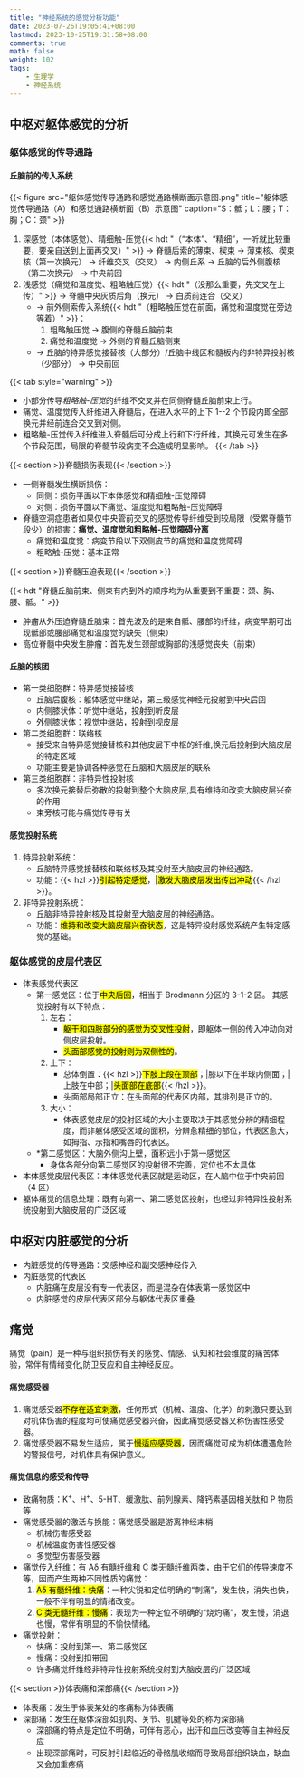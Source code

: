```yaml
---
title: "神经系统的感觉分析功能"
date: 2023-07-26T19:05:41+08:00
lastmod: 2023-10-25T19:31:58+08:00
comments: true
math: false
weight: 102
tags:
    - 生理学
    - 神经系统
---
```


## 中枢对躯体感觉的分析

### 躯体感觉的传导通路

#### 丘脑前的传入系统

{{< figure src="躯体感觉传导通路和感觉通路横断面示意图.png" title="躯体感觉传导通路（A）和感觉通路横断面（B）示意图" caption="S：骶；L：腰；T：胸；C：颈" >}}

1. 深感觉（本体感觉）、精细触-压觉{{< hdt "（“本体”、“精细”，一听就比较重要，要亲自送到上面再交叉）" >}} → 脊髓后索的薄束、楔束 → 薄束核、楔束核（第一次换元） → 纤维交叉（交叉） → 内侧丘系 → 丘脑的后外侧腹核（第二次换元） → 中央前回
2. 浅感觉（痛觉和温度觉、粗略触压觉）{{< hdt "（没那么重要，先交叉在上传）" >}} → 脊髓中央灰质后角（换元） → 白质前连合（交叉）
    - → 前外侧索传入系统{{< hdt "（粗略触压觉在前面，痛觉和温度觉在旁边等着）" >}}：
        1. 粗略触压觉 → 腹侧的脊髓丘脑前束
        2. 痛觉和温度觉 → 外侧的脊髓丘脑侧束
    - → 丘脑的特异感觉接替核（大部分）/丘脑中线区和髓板内的非特异投射核（少部分） → 中央前回

{{< tab style="warning" >}}
- 小部分传导*粗略触-压觉*的纤维不交叉并在同侧脊髓丘脑前束上行。
- 痛觉、温度觉传入纤维进入脊髓后，在进入水平的上下 1--2 个节段内即全部换元并经前连合交叉到对侧。
- 粗略触-压觉传入纤维进入脊髓后可分成上行和下行纤维，其换元可发生在多个节段范围，局限的脊髓节段病变不会造成明显影响。
{{< /tab >}}

{{< section >}}脊髓损伤表现{{< /section >}}

- 一侧脊髓发生横断损伤：
    - 同侧：损伤平面以下本体感觉和精细触-压觉障碍
    - 对侧：损伤平面以下痛觉、温度觉和粗略触-压觉障碍
- 脊髓空洞症患者如果仅中央管前交叉的感觉传导纤维受到较局限（受累脊髓节段少）的损害：**痛觉、温度觉和粗略触-压觉障碍分离**
    - 痛觉和温度觉：病变节段以下双侧皮节的痛觉和温度觉障碍
    - 粗略触-压觉：基本正常

{{< section >}}脊髓压迫表现{{< /section >}}

{{< hdt "脊髓丘脑前束、侧束有内到外的顺序均为从重要到不重要：颈、胸、腰、骶。" >}}

- 肿瘤从外压迫脊髓丘脑束：首先波及的是来自骶、腰部的纤维，病变早期可出现骶部或腰部痛觉和温度觉的缺失（侧束）
- 高位脊髓中央发生肿瘤：首先发生颈部或胸部的浅感觉丧失（前束）

#### 丘脑的核团

- 第一类细胞群：特异感觉接替核
    - 丘脑后腹核：躯体感觉中继站，第三级感觉神经元投射到中央后回
    - 内侧膝状体：听觉中继站，投射到听皮层
    - 外侧膝状体：视觉中继站，投射到视皮层
- 第二类细胞群：联络核
    - 接受来自特异感觉接替核和其他皮层下中枢的纤维,换元后投射到大脑皮层的特定区域
    - 功能主要是协调各种感觉在丘脑和大脑皮层的联系
- 第三类细胞群：非特异性投射核
    - 多次换元接替后弥散的投射到整个大脑皮层,具有维持和改变大脑皮层兴奋的作用
    - 束旁核可能与痛觉传导有关

#### 感觉投射系统

1. 特异投射系统：
    - 丘脑特异感觉接替核和联络核及其投射至大脑皮层的神经通路。
    - 功能：{{< hzl >}}<mark>引起特定感觉</mark>，|<mark>激发大脑皮层发出传出冲动</mark>{{< /hzl >}}。
2. 非特异投射系统：
    - 丘脑非特异投射核及其投射至大脑皮层的神经通路。
    - 功能：<mark>维持和改变大脑皮层兴奋状态</mark>，这是特异投射感觉系统产生特定感觉的基础。

### 躯体感觉的皮层代表区

- 体表感觉代表区
    - 第一感觉区：位于<mark>中央后回</mark>，相当于 Brodmann 分区的 3-1-2 区。
        其感觉投射有以下特点：
        1. 左右：
            - <mark>躯干和四肢部分的感觉为交叉性投射</mark>，即躯体一侧的传入冲动向对侧皮层投射。
            - <mark>头面部感觉的投射则为双侧性的</mark>。
        2. 上下：
            - 总体倒置：{{< hzl >}}<mark>下肢上段在顶部</mark>；|膝以下在半球内侧面；|上肢在中部；|<mark>头面部在底部</mark>{{< /hzl >}}。
            - 头面部局部正立：在头面部的代表区内部，其排列是正立的。
        3. 大小：
            - 体表感觉皮层的投射区域的大小主要取决于其感觉分辨的精细程度，而非躯体感受区域的面积，分辨愈精细的部位，代表区愈大，如拇指、示指和嘴唇的代表区。
    - \*第二感觉区：大脑外侧沟上壁，面积远小于第一感觉区
        - 身体各部分向第二感觉区的投射很不完善，定位也不太具体
- 本体感觉皮层代表区：本体感觉代表区就是运动区，在人脑中位于中央前回（4 区）
- 躯体痛觉的信息处理：既有向第一、第二感觉区投射，也经过非特异性投射系统投射到大脑皮层的广泛区域

## 中枢对内脏感觉的分析

- 内脏感觉的传导通路：交感神经和副交感神经传入
- 内脏感觉的代表区
    - 内脏痛在皮层没有专一代表区，而是混杂在体表第一感觉区中
    - 内脏感觉的皮层代表区部分与躯体代表区重叠

## 痛觉

痛觉（pain）是一种与组织损伤有关的感觉、情感、认知和社会维度的痛苦体验，常伴有情绪变化,防卫反应和自主神经反应。

#### 痛觉感受器

1. 痛觉感受器<mark>不存在适宜刺激</mark>，任何形式（机械、温度、化学）的刺激只要达到对机体伤害的程度均可使痛觉感受器兴奋，因此痛觉感受器又称伤害性感受器。
2. 痛觉感受器不易发生适应，属于<mark>慢适应感受器</mark>，因而痛觉可成为机体遭遇危险的警报信号，对机体具有保护意义。

#### 痛觉信息的感受和传导

- 致痛物质：K<sup>+</sup>、H<sup>+</sup>、5-HT、缓激肽、前列腺素、降钙素基因相关肽和 P 物质等
- 痛觉感受器的激活与换能：痛觉感受器是游离神经末梢
    - 机械伤害感受器
    - 机械温度伤害性感受器
    - 多觉型伤害感受器
- 痛觉传入纤维：有 Aδ 有髓纤维和 C 类无髓纤维两类，由于它们的传导速度不等，因而产生两种不同性质的痛觉：
    1. <mark>Aδ 有髓纤维：快痛</mark>：一种尖锐和定位明确的“刺痛”，发生快，消失也快，一般不伴有明显的情绪改变。
    2. <mark>C 类无髓纤维：慢痛</mark>：表现为一种定位不明确的“烧灼痛”，发生慢，消退也慢，常伴有明显的不愉快情绪。
- 痛觉投射：
    - 快痛：投射到第一、第二感觉区
    - 慢痛：投射到扣带回
    - 许多痛觉纤维经非特异性投射系统投射到大脑皮层的广泛区域

{{< section >}}体表痛和深部痛{{< /section >}}

- 体表痛：发生于体表某处的疼痛称为体表痛
- 深部痛：发生在躯体深部如肌肉、关节、肌腱等处的称为深部痛
    - 深部痛的特点是定位不明确，可伴有恶心，出汗和血压改变等自主神经反应
    - 出现深部痛时，可反射引起临近的骨骼肌收缩而导致局部组织缺血，缺血又会加重疼痛

